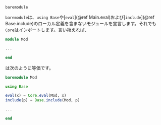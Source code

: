 ```
baremodule
```

`baremodule`は、`using Base`や[`eval`](@ref Main.eval)および[`include`](@ref Base.include)のローカル定義を含まないモジュールを宣言します。それでも`Core`はインポートします。言い換えれば、

```julia
module Mod

...

end
```

は次のように等価です。

```julia
baremodule Mod

using Base

eval(x) = Core.eval(Mod, x)
include(p) = Base.include(Mod, p)

...

end
```
